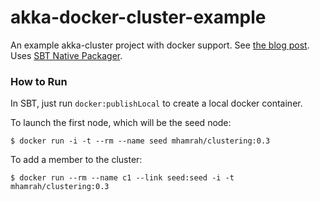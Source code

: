 akka-docker-cluster-example
===========================

An example akka-cluster project with docker support. See [the blog post](http://blog.michaelhamrah.com/2014/11/clustering-akka-applications-with-docker-version-3/). Uses [SBT Native Packager](https://github.com/sbt/sbt-native-packager).

### How to Run

In SBT, just run ```docker:publishLocal``` to create a local docker container. 

To launch the first node, which will be the seed node:

```
$ docker run -i -t --rm --name seed mhamrah/clustering:0.3
```

To add a member to the cluster:

```
$ docker run --rm --name c1 --link seed:seed -i -t mhamrah/clustering:0.3
```
